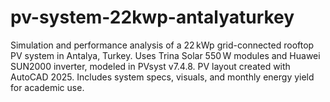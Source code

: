 # pv-system-22kwp-antalyaturkey
Simulation and performance analysis of a 22 kWp grid-connected rooftop PV system in Antalya, Turkey. Uses Trina Solar 550 W modules and Huawei SUN2000 inverter, modeled in PVsyst v7.4.8. PV layout created with AutoCAD 2025. Includes system specs, visuals, and monthly energy yield for academic use.
